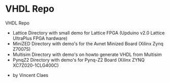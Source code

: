 # VHDL Repo
VHDL Repo
* Lattice Directory with small demo for Lattice FPGA (Upduino v2.0 Lattice UltraPlus FPGA hardware)  
* MiniZED Directory with demo's for the Avnet Minized Board (Xilinx Zynq Z7007S) 
* Multisim Directory with demo's on howto generate VHDL from Multisim
* PynqZ2 Directory with demo's for Pynq-Z2 Board (Xilinx ZYNQ XC7Z020-1CLG400C)  

- by Vincent Claes
